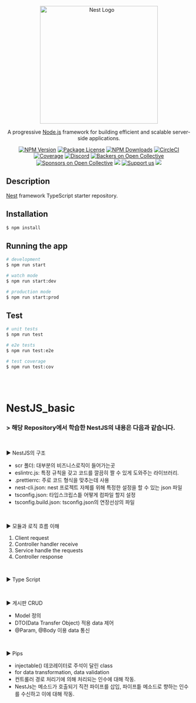 <p align="center">
  <a href="http://nestjs.com/" target="blank"><img src="https://nestjs.com/img/logo_text.svg" width="320" alt="Nest Logo" /></a>
</p>

[circleci-image]: https://img.shields.io/circleci/build/github/nestjs/nest/master?token=abc123def456
[circleci-url]: https://circleci.com/gh/nestjs/nest

  <p align="center">A progressive <a href="http://nodejs.org" target="_blank">Node.js</a> framework for building efficient and scalable server-side applications.</p>
    <p align="center">
<a href="https://www.npmjs.com/~nestjscore" target="_blank"><img src="https://img.shields.io/npm/v/@nestjs/core.svg" alt="NPM Version" /></a>
<a href="https://www.npmjs.com/~nestjscore" target="_blank"><img src="https://img.shields.io/npm/l/@nestjs/core.svg" alt="Package License" /></a>
<a href="https://www.npmjs.com/~nestjscore" target="_blank"><img src="https://img.shields.io/npm/dm/@nestjs/common.svg" alt="NPM Downloads" /></a>
<a href="https://circleci.com/gh/nestjs/nest" target="_blank"><img src="https://img.shields.io/circleci/build/github/nestjs/nest/master" alt="CircleCI" /></a>
<a href="https://coveralls.io/github/nestjs/nest?branch=master" target="_blank"><img src="https://coveralls.io/repos/github/nestjs/nest/badge.svg?branch=master#9" alt="Coverage" /></a>
<a href="https://discord.gg/G7Qnnhy" target="_blank"><img src="https://img.shields.io/badge/discord-online-brightgreen.svg" alt="Discord"/></a>
<a href="https://opencollective.com/nest#backer" target="_blank"><img src="https://opencollective.com/nest/backers/badge.svg" alt="Backers on Open Collective" /></a>
<a href="https://opencollective.com/nest#sponsor" target="_blank"><img src="https://opencollective.com/nest/sponsors/badge.svg" alt="Sponsors on Open Collective" /></a>
  <a href="https://paypal.me/kamilmysliwiec" target="_blank"><img src="https://img.shields.io/badge/Donate-PayPal-ff3f59.svg"/></a>
    <a href="https://opencollective.com/nest#sponsor"  target="_blank"><img src="https://img.shields.io/badge/Support%20us-Open%20Collective-41B883.svg" alt="Support us"></a>
  <a href="https://twitter.com/nestframework" target="_blank"><img src="https://img.shields.io/twitter/follow/nestframework.svg?style=social&label=Follow"></a>
</p>
  <!--[![Backers on Open Collective](https://opencollective.com/nest/backers/badge.svg)](https://opencollective.com/nest#backer)
  [![Sponsors on Open Collective](https://opencollective.com/nest/sponsors/badge.svg)](https://opencollective.com/nest#sponsor)-->

## Description

[Nest](https://github.com/nestjs/nest) framework TypeScript starter repository.

## Installation

```bash
$ npm install
```

## Running the app

```bash
# development
$ npm run start

# watch mode
$ npm run start:dev

# production mode
$ npm run start:prod
```

## Test

```bash
# unit tests
$ npm run test

# e2e tests
$ npm run test:e2e

# test coverage
$ npm run test:cov
```

</br>
</br>

# NestJS_basic


### > 해당 Repository에서 학습한 NestJS의 내용은 다음과 같습니다. 

</br>

▶︎ NestJS의 구조

- scr 폴더: 대부분의 비즈니스로직이 들어가는곳
- eslintrc.js: 특정 규칙을 갖고 코드를 깔끔히 짤 수 있게 도와주는 라이브러리.
- .prettierrc: 주로 코드 형식을 맞추는데 사용
- nest-cli.json: nest 프로젝트 자체를 위해 특정한 설정을 할 수 있는 json 파일
- tsconfig.json: 타입스크립스틑 어떻게 컴파일 할지 설정
- tsconfig.build.json: tsconfig.json의 연장선상의 파일

</br>

▶︎ 모듈과 로직 흐름 이해
1. Client request
2. Controller handler receive
3. Service handle the requests
4. Controller response

</br>

▶︎ Type Script

</br>

▶︎ 게시판 CRUD

- Model 정의
- DTO(Data Transfer Object) 적용 data 제어
- @Param, @Body 이용 data 통신

</br>

▶︎ Pips

- injectable() 데코레이터로 주석이 달린 class
- for data transformation, data validation
- 컨트롤러 경로 처리기에 의해 처리되는 인수에 대해 작동.
- NestJs는 메소드가 호출되기 직전 파이프를 삽입, 
  파이프틑 메소드로 향하는 인수를 수신하고 이에 대해 작동.